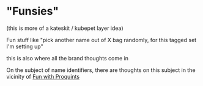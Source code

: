 # "Funsies"

(this is more of a kateskit / kubepet layer idea)

Fun stuff like "pick another name out of X bag randomly, for this tagged set I'm setting up"

this is also where all the brand thoughts come in

On the subject of name identifiers, there are thoughts on this subject in the vicinity of [Fun with Proquints](wtgpb-9v4p0-gnand-p3j7q-85nmd)
